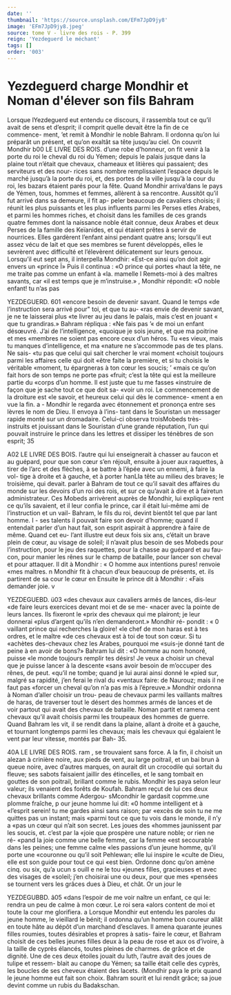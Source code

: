 ```yaml
---
date: ''
thumbnail: 'https://source.unsplash.com/EFm7JpD9jy8'
image: 'EFm7JpD9jy8.jpeg'
source: tome V - livre des rois - P. 399
reign: 'Yezdeguerd le méchant'
tags: []
order: '003'
---
```


# Yezdeguerd charge Mondhir et Noman d'élever son fils Bahram

Lorsque lYezdeguerd eut entendu ce discours, il rassembla tout ce qu’il avait de sens et d’esprit; il comprit quelle devait être la fin de ce commence- ment, ’et remit à Mondhir le noble Bahram. Il ordonna qu’on lui préparât un présent, et qu’on
exaltât sa tête jusqu’au ciel. On couvrit Mondhir
b00 LE LIVRE DES ROIS.
d’une robe d’honneur, on fit venir à la porte du roi
le cheval du roi du Yémen; depuis le palais jusque dans la plaine tout n’était que chevaux, chameaux
et litières qui passaient; des serviteurs et des nour- rices sans nombre remplissaient l’espace depuis le marché jusqu’à la porte du roi, et, des portes de la
ville jusqu’à la cour du roi, les bazars étaient parés pour la fête.
Quand Mondhir arriva’dans le pays de Yémen,
tous, hommes et femmes, allèrent à sa rencontre. Aussitôt qu’il fut arrivé dans sa demeure, il fit ap-
peler beaucoup de cavaliers choisis; il réunit les plus puissants et les plus influents parmi les Perses etles Arabes, et parmi les hommes riches, et choisit dans les familles de ces grands quatre femmes dont la naissance noble était connue, deux Arabes et deux Perses de la famille des Keïanides, et qui étaient prêtes à servir de nourrices. Elles gardèrent l’enfant
ainsi pendant quatre ans; lorsqu’il eut assez vécu de
lait et que ses membres se furent développés, elles
le sevrèrent avec difficulté et l’élevèrent délicatement
sur leurs genoux. Lorsqu’il eut sept ans, il interpella Mondhir: «Est-ce ainsi qu’on doit agir envers un «prince Ï» Puis il continua : «O prince qui portes «haut la tête, ne me traite pas comme un enfant à «la. mamelle l Remets-moi à des maîtres savants, car
«il est temps que je m’instruise.» , Mondhir répondit: «O noble enfant! tu n’as pas

YEZDEGUERD. 601 «encore besoin de devenir savant. Quand le temps
«de l’instruction sera arrivé pour" toi, et que tu au-
«ras envie de devenir savant, je ne te laisserai plus «te livrer au jeu dans le palais, mais c’est en jouant
« que tu grandiras.» Bahram répliqua : «Ne fais pas
’« de moi un enfant désœuvré. J’ai de l’intelligence,
«quoique je sois jeune, et que ma poitrine et mes «membres ne soient pas encore ceux d’un héros. Tu
«es vieux, mais tu manques d’intelligence, et ma «nature ne s’accommode pas de tes plans. Ne sais- «tu pas que celui qui sait chercher le vrai moment «choisit toujours parmi les affaires celle qui doit «être faite la première, et si tu choisis le véritable «moment, tu épargneras à ton cœur les soucis; ’
«mais ce qu’on fait hors de son temps ne porte pas «fruit; c’est la tête qui est la meilleure partie du «corps d’un homme. Il est juste que tu me fasses «instruire de façon que je sache tout ce que doit sa- «voir un roi. Le commencement de la droiture est «le savoir, et heureux celui qui dès le commence-
«ment a en vue la fin. a - Mondhir le regarda avec étonnement et prononça
entre ses lèvres le nom de Dieu. Il envoya à l’ins-
tant dans le Souristan un messager rapide monté sur un dromadaire. Celui-ci observa troisMobeds très- instruits et jouissant dans le Souristan d’une grande réputation, l’un qui pouvait instruire le prince dans
les lettres et dissiper les ténèbres de son esprit;
35

A02 LE LIVRE DES BOIS.
l’autre qui lui enseignerait à chasser au faucon et au guépard, pour que son cœur s’en réjouît, ensuite
à jouer aux raquettes, à tirer de l’arc et des flèches,
à se battre à l’épée avec un ennemi, à faire la vol-
tige à droite et à gauche, et à porter hanLIa tête
au milieu des braves; le troisième, qui devait. parler à Bahram de tout ce qu’il savait des affaires du monde sur les devoirs d’un roi des rois, et sur ce qu’avait à dire et à fairetun administrateur. Ces Mobeds arrivèrent auprès de Mondhir, lui explique» rent ce qu’ils savaient, et il leur confia le prince, car il était lui-même ami de l’instruction et un vail-
Bahram, le fils du roi, devint bientôt tel que par lant homme. I -
ses talents il pouvait faire son devoir d’homme; quand il entendait parler d’un haut fait, son esprit aspirait à apprendre à faire de même. Quand cet eu- l’ant illustre eut deux fois six ans, c’était un brave
plein de cœur, au visage de soleil; il n’avait plus besoin de ses Mobeds pour l’instruction, pour le jeu des raquettes, pour la chasse au guépard et au fau- con, pour manier les rênes sur le champ de bataille, pour lancer son cheval et pour attaquer. Il dit à Mondhir : « O homme aux intentions pures! renvoie «mes maîtres. n Mondhir fit à chacun d’eux beaucoup
de présents, et. ils partirent de sa cour le cœur en Ensuite le prince dit à Mondhir : «Fais demander
joie. v

YEZDEGUEBD. ü03 «des chevaux aux cavaliers armés de lances, dis-leur
«de faire leurs exercices devant moi et de se me- «nacer avec la pointe de leurs lances. Ils fixeront le «prix des chevaux qui me plairont; je leur donnerai «plus d’argent qu’ils n’en demanderont.» Mondhir ré-
pondit : « 0 vaillant prince qui recherches la gloire! «le chef de mon haras est à tes ordres, et le maître «de ces chevaux est à toi de tout son cœur. Si tu «achètes des-chevaux chez les Arabes, pourquoi me «suis-je donné tant de peine à en avoir de bons?» Bahram lui dit : «O homme au nom honoré, puisse «le monde toujours remplir tes désirs! Je veux
a choisir un cheval que je puisse lancer à la descente
«sans avoir besoin de m’occuper des rênes, de peut.
«qu’il ne tombe; quand je lui aurai ainsi donné le
«pied sur, malgré sa rapidité, j’en ferai le rival du
«ventaux faire: de Naurouz; mais il ne faut pas «forcer un cheval qu’on n’a pas mis à l’épreuve.»
Mondhir ordonna à Noman d’aller choisir un trou- peau de chevaux parmi les vaillants maîtres de haras, de traverser tout le désert des hommes armés de lances et de voir partout qui avait des chevaux de bataille. Noman partit et ramena cent chevaux qu’il avait choisis parmi les troupeaux des hommes de guerre. Quand Bahram les vit, il se rendit dans la plaine, allant à droite et à gauche, et tournant longtemps parmi les chevaux; mais les chevaux qui égalaient le vent par leur vitesse, montés par Bah- 35.

40A LE LIVRE DES ROIS.
ram , se trouvaient sans force. A la fin, il choisit un alezan à crinière noire, aux pieds de vent, au large poitrail, et un bai brun à queue noire, avec d’autres marques, on aurait dit un crocodile qui sortait du fleuve; ses sabots faisaient jaillir des étincelles, et
le sang tombait en gouttes de son poitrail, brillant comme le rubis. Mondhir les paya selon leur valeur; ils venaient des forêts de Koufah. Bahram reçut de lui ces deux chevaux brillants comme Adergou-
sMcondhir le gardasit copmme.une pIomme fraîche,
p
our
jeune homme lui dit: «0 homme intelligent et à «l’esprit serein! tu me gardes ainsi sans raison; par «excès de soin tu ne me quittes pas un instant; mais «parmi tout ce que tu vois dans le monde, il n’y a «pas un cœur qui n’ait son secret. Les joues des «hommes jaunissent par les soucis, et. c’est par la «joie que prospère une nature noble; or rien ne ré- «pand la joie comme une belle femme, car la femme «est secourable dans les peines; une femme calme «les passions d’un jeune homme, qu’il porte une «couronne ou qu’il soit Pehlewan; elle lui inspire le «culte de Dieu, elle est son guide pour tout ce qui «est bien. Ordonne donc qu’on amène cinq. ou six,
qu’a
ucun s
ouill
e ne
le tou
«jeunes filles, gracieuses et avec des visages de «soleil; j’en choisirai une ou deux, pour que mes «pensées se tournent vers les grâces dues à Dieu, et
chât.
Or un jour le

YEZDEGUBBD. â05 «dans l’espoir de me voir naître un enfant, ce qui
le: rendra un peu de calme à mon cœur. Le roi sera «alors content de moi et toute la cour me glorifiera. a
Lorsque Mondhir eut entendu les paroles du jeune homme, le vieillard le bénit; il ordonna qu’un homme bon coureur allât en toute hâte au dépôt
d’un marchand d’esclaves. Il amena quarante jeunes
filles roumies, toutes désirables et propres à satis- faire le cœur, et Bahram choisit de ces belles jeunes filles deux à la peau de rose et aux os d’ivoire, à la taille de cyprès élancés, toutes pleines de charmes.
de grâce et de dignité. Une de ces deux étoiles jouait
du luth, l’autre avait des joues de tulipe et ressem- blait au canope du Yémen; sa taille était celle des cyprès, les boucles de ses cheveux étaient des lacets. (Mondhir paya le prix quand le jeune homme eut fait son choix. Bahram sourit et lui rendit grâce; sa joue devint comme un rubis du Badakschan.

